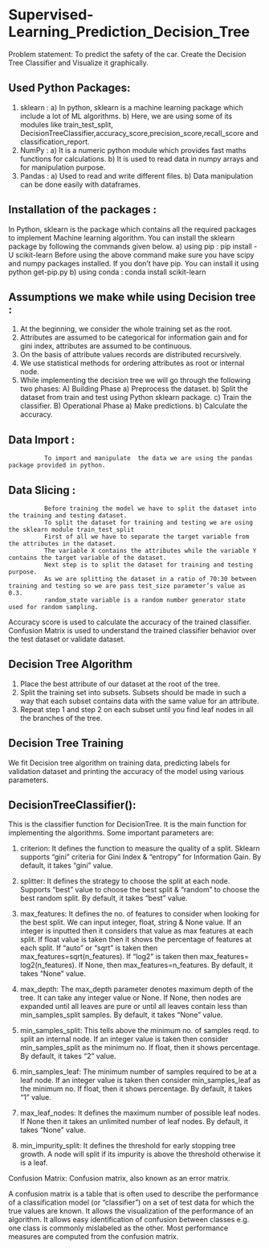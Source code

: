 # Supervised-Learning_Prediction_Decision_Tree
Problem statement:  To predict the safety of the car. Create the Decision Tree Classifier and Visualize it graphically.

## Used Python Packages:
1) sklearn :
      a) In python, sklearn is a machine learning package which include a lot of ML algorithms.
      b) Here, we are using some of its modules like train_test_split, DecisionTreeClassifier,accuracy_score,precision_score,recall_score and           classification_report.
2) NumPy :
      a) It is a numeric python module which provides fast maths functions for calculations.
      b) It is used to read data in numpy arrays and for manipulation purpose.
3) Pandas :
      a) Used to read and write different files.
      b) Data manipulation can be done easily with dataframes.

## Installation of the packages :
In Python, sklearn is the package which contains all the required packages to implement Machine learning algorithm. You can install the sklearn package by following the commands given below.
                      a) using pip :
                                   pip install -U scikit-learn
                         Before using the above command make sure you have scipy and numpy packages installed.
                         If you don’t have pip. You can install it using python get-pip.py
                      b) using conda :
                                  conda install scikit-learn
                                  
## Assumptions we make while using Decision tree :
1) At the beginning, we consider the whole training set as the root.
2) Attributes are assumed to be categorical for information gain and for gini index, attributes are assumed to be continuous.
3) On the basis of attribute values records are distributed recursively.
4) We use statistical methods for ordering attributes as root or internal node.
5) While implementing the decision tree we will go through the following two phases:
                  A) Building Phase
                     a) Preprocess the dataset.
                     b) Split the dataset from train and test using Python sklearn package.
                     c) Train the classifier.
                  B) Operational Phase
                     a) Make predictions.
                     b) Calculate the accuracy.
                     
## Data Import :
              To import and manipulate 	the data we are using the pandas package provided in python.
## Data Slicing :
              Before training the model we have to split the dataset into the training and testing dataset.
              To split the dataset for training and testing we are using the sklearn module train_test_split
              First of all we have to separate the target variable from the attributes in the dataset.
              The variable X contains the attributes while the variable Y contains the target variable of the dataset.
              Next step is to split the dataset for training and testing purpose.
              As we are splitting the dataset in a ratio of 70:30 between training and testing so we are pass test_size parameter’s value as 0.3.
              random_state variable is a random number generator state used for random sampling.
Accuracy score is used to calculate the accuracy of the trained classifier.
Confusion Matrix is used to understand the trained classifier behavior over the test dataset or validate dataset.
              
## Decision Tree Algorithm
1. Place the best attribute of our dataset at the root of the tree.
2. Split the training set into subsets. Subsets should be made in such a way that each subset contains data with the same value for an attribute.
3. Repeat step 1 and step 2 on each subset until you find leaf nodes in all the branches of the tree.

## Decision Tree Training
We fit Decision tree algorithm on training data, predicting labels for validation dataset and printing the accuracy of the model using various parameters.

## DecisionTreeClassifier():
This is the classifier function for DecisionTree. It is the main function for implementing the algorithms. 
Some important parameters are:
1) criterion: It defines the function to measure the quality of a split. Sklearn supports “gini” criteria for Gini Index & “entropy” for Information Gain. By default, it takes “gini” value.

2) splitter: It defines the strategy to choose the split at each node. Supports “best” value to choose the best split & “random” to choose the best random split. By default, it takes “best” value.

3) max_features: It defines the no. of features to consider when looking for the best split. We can input integer, float, string & None value. If an integer is inputted then it considers that value as max features at each split. If float value is taken then it shows the percentage of features at each split. If “auto” or “sqrt” is taken then max_features=sqrt(n_features). If “log2” is taken then max_features= log2(n_features). If None, then max_features=n_features. By default, it takes “None” value.

4) max_depth: The max_depth parameter denotes maximum depth of the tree. It can take any integer value or None. If None, then nodes are expanded until all leaves are pure or until all leaves contain less than min_samples_split samples. By default, it takes “None” value.

5) min_samples_split: This tells above the minimum no. of samples reqd. to split an internal node. If an integer value is taken then consider min_samples_split as the minimum no. If float, then it shows percentage. By default, it takes “2” value.

6) min_samples_leaf: The minimum number of samples required to be at a leaf node. If an integer value is taken then consider min_samples_leaf as the minimum no. If float, then it shows percentage. By default, it takes “1” value.

7) max_leaf_nodes: It defines the maximum number of possible leaf nodes. If None then it takes an unlimited number of leaf nodes. By default, it takes “None” value.

8) min_impurity_split: It defines the threshold for early stopping tree growth. A node will split if its impurity is above the threshold otherwise it is a leaf.

Confusion Matrix:
Confusion matrix, also known as an error matrix.

A confusion matrix is a table that is often used to describe the performance of a classification model (or “classifier”) on a set of test data for which the true values are known. It allows the visualization of the performance of an algorithm. It allows easy identification of confusion between classes e.g. one class is commonly mislabeled as the other. Most performance measures are computed from the confusion matrix.
